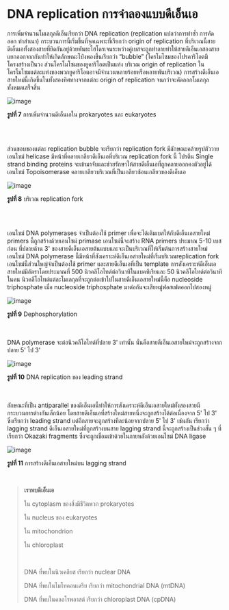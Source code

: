 # DNA replication การจำลองแบบดีเอ็นเอ

การเพิ่มจำนวนโมเลกุลดีเอ็นเรียกว่า DNA replication (replication แปลว่าการทำซ้ำ การคัดลอก ทำสำเนา) กระบวนการนี้เริ่มขึ้นที่จุดเฉพาะที่เรียกว่า origin of replication ที่บริเวณนี้สายดีเอ็นเอทั้งสองสายที่ยึดกันอยู่ด้วยพันธะไฮโดรเจนระหว่างคู่เบสจะถูกทำลายทำให้สายดีเอ็นเอสองสายแยกออกจากกันทำให้เกิดลักษณะโป่งพองขึ้นเรียกว่า “bubble” (โครโมโซมของโปรคาริโอตมีโครงสร้างเป็นวง ส่วนโครโมโซมของยูคาริโอตเป็นแท่ง บริเวณ origin of replication ในโครโมโซมแต่ละแท่งของพวกยูคาริโอตอาจมีจำนวนหลายร้อยหรือหลายพันบริเวณ) การสร้างดีเอ็นเอสายใหม่นี้เกิดขึ้นในทั้งสองทิศทางจากแต่ละ origin of replication จนกว่าจะคัดลอกโมเลกุลทั้งหมดเสร็จสิ้น


![image](https://github.com/mdetcharoen/etc/assets/70691598/ef68478b-e162-4884-a295-a71d34ffb53b)

**รูปที่ 7** การเพิ่มจำนวนดีเอ็นเอใน prokaryotes และ eukaryotes

</br>
</br>

ส่วนขอบของแต่ละ replication bubble จะเรียกว่า replication fork มีลักษณะคล้ายรูปตัววาย เอนไซม์ helicase มีหน้าที่คลายเกลียวดีเอ็นเอที่บริเวณ replication fork นี้ โปรตีน Single strand binding proteins จะเข้ามาจับและช่วยรักษาให้สายดีเอ็นเอที่ถูกคลายออกคงตัวอยู่ได้ เอนไซม์ Topoisomerase คลายเกลียวบริเวณที่เป็นเกลียวซ้อนเกลียวของดีเอ็นเอ

![image](https://github.com/mdetcharoen/etc/assets/70691598/ea018c03-12c0-4a06-87ad-56e928a1307a)

**รูปที่ 8** บริเวณ replication fork

</br>
</br>

เอนไซม์ DNA polymerases จำเป็นต้องใช้ primer เพื่อจะได้เติมเบสให้กับดีเอ็นเอสายใหม่ primers นี้ถูกสร้างด้วยเอนไซม์ primase เอนไซม์นี้จะสร้าง RNA primers ประมาณ 5-10 เบสก่อน ที่ปลายด้าน 3' ของสายดีเอ็นเอสายต้นแบบและจะเป็นบริเวณที่ให้เริ่มต้นการสร้างสายใหม่
เอนไซม์ DNA polymerase นี้มีหน้าที่สังเคราะห์ดีเอ็นเอสายใหม่ที่เริ่มบริเวณreplication fork เอนไซม์นี้ส่วนใหญ่จำเป็นต้องใช้ primer และสายดีเอ็นเอที่เป็น template การสังเคราะห์ดีเอ็นเอสายใหม่มีอัตราโดยประมาณที่ 500 นิวคลีโอไทด์ต่อวินาทีในแบคทีเรียและ 50 นิวคลีโอไทด์ต่อวินาทีในคน นิวคลีโอไทด์แต่ละโมเลกุลที่จะถูกต่อเข้าไปในสายดีเอ็นเอสายใหม่นี้คือ nucleoside triphosphate เมื่อ nucleoside triphosphate มาต่อกันจะเสียหมู่ฟอสเฟตออกไปสองหมู่

![image](https://github.com/mdetcharoen/etc/assets/70691598/f6b6df1b-c03d-444a-bd8a-43bbc8ee97e9)

**รูปที่ 9** Dephosphorylation

</br>
</br>
DNA polymerase จะต่อนิวคลีโอไทด์ที่ปลาย 3' เท่านั้น นั่นคือสายดีเอ็นเอสายใหม่จะถูกสร้างจากปลาย 5' ไป 3'

![image](https://github.com/mdetcharoen/etc/assets/70691598/fdc6ecc9-c787-4d77-b940-8f414ab4bcca)

**รูปที่ 10** DNA replication ของ leading strand

</br>
</br>
ลักษณะที่เป็น antiparallel ของดีเอ็นเอนี้ทำให้การสังเคราะห์ดีเอ็นเอสายใหม่ทั้งสองสายมีกระบวนการต่างกันเล็กน้อย โดยสายดีเอ็นเอที่สร้างใหม่สายหนึ่งจะถูกสร้างได้ต่อเนื่องจาก 5' ไป 3' ซึ่งเรียกว่า leading strand แต่อีกสายจะถูกสร้างทีละน้อยจากปลาย 5' ไป 3' เช่นกัน เรียกว่า lagging strand ดีเอ็นเอสายใหม่ที่ถูกสร้างบนสาย lagging strand นี้จะถูกสร้างเป็นช่วงสั้น ๆ ที่เรียกว่า Okazaki fragments ซึ่งจะถูกเชื่อมเข้าด้วยในภายหลังด้วยเอนไซม์ DNA ligase

![image](https://github.com/mdetcharoen/etc/assets/70691598/6eba6c09-9382-46d3-a292-0128ed8e42e1)

**รูปที่ 11** การสร้างดีเอ็นเอสายใหม่บน lagging strand


</br>

> **เราพบดีเอ็นเอ**
>
> ใน cytoplasm ของสิ่งมีชีวิตพวก prokaryotes
>
> ใน nucleus ของ eukaryotes
>
> ใน mitochondrion
>
> ใน chloroplast 
>
> </br>
>    
> DNA ที่พบในนิวเคลียส เรียกว่า nuclear DNA
>
> DNA ที่พบในไมโทคอนเดรีย เรียกว่า mitochondrial DNA (mtDNA)
>
> DNA ที่พบในคลอโรพลาสต์ เรียกว่า chloroplast DNA (cpDNA)

